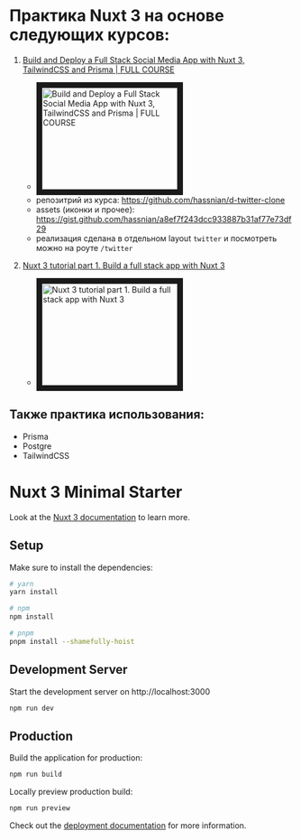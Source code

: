 # Практика Nuxt 3 на основе следующих курсов:

 1. [Build and Deploy a Full Stack Social Media App with Nuxt 3, TailwindCSS and Prisma | FULL COURSE](https://www.youtube.com/watch?app=desktop&v=_cM4j9_LfQk&t=5518s)
    - <a href="http://www.youtube.com/watch?feature=player_embedded&v=_cM4j9_LfQk" target="_blank"><img src="http://img.youtube.com/vi/_cM4j9_LfQk/0.jpg" 
alt="Build and Deploy a Full Stack Social Media App with Nuxt 3, TailwindCSS and Prisma | FULL COURSE" width="240" height="180" border="10" /></a>
    - репозитрий из курса: https://github.com/hassnian/d-twitter-clone
    - assets (иконки и прочее): https://gist.github.com/hassnian/a8ef7f243dcc933887b31af77e73df29
    - реализация сделана в отдельном layout `twitter` и посмотреть можно на роуте `/twitter`

2. [Nuxt 3 tutorial part 1. Build a full stack app with Nuxt 3](https://youtu.be/A24aKCQ-rf4?si=rSxgfGMUT2BTJrWU)
    - <a href="http://www.youtube.com/watch?feature=player_embedded&v=A24aKCQ-rf4" target="_blank"><img src="http://img.youtube.com/vi/A24aKCQ-rf4/0.jpg" 
alt="Nuxt 3 tutorial part 1. Build a full stack app with Nuxt 3" width="240" height="180" border="10" /></a>

## Также практика использования:
 - Prisma
 - Postgre
 - TailwindCSS

# Nuxt 3 Minimal Starter

Look at the [Nuxt 3 documentation](https://nuxt.com/docs/getting-started/introduction) to learn more.

## Setup

Make sure to install the dependencies:

```bash
# yarn
yarn install

# npm
npm install

# pnpm
pnpm install --shamefully-hoist
```

## Development Server

Start the development server on http://localhost:3000

```bash
npm run dev
```

## Production

Build the application for production:

```bash
npm run build
```

Locally preview production build:

```bash
npm run preview
```

Check out the [deployment documentation](https://nuxt.com/docs/getting-started/deployment) for more information.
